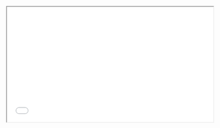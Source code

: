 <body>
<iframe width="560" height="314" src="//www.youtube.com/embed/dQw4w9WgXcQ" allowfullscreen="allowfullscreen"></iframe>
</body>
